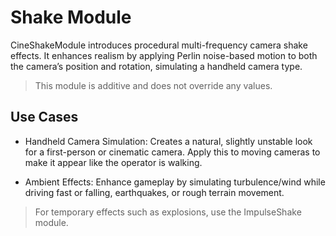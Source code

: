 # Shake Module 
CineShakeModule introduces procedural multi-frequency camera shake effects. It enhances realism by applying Perlin noise-based motion to both the camera’s position and rotation, simulating a handheld camera type.

> This module is additive and does not override any values.

## Use Cases
- Handheld Camera Simulation: Creates a natural, slightly unstable look for a first-person or cinematic camera. Apply this to moving cameras to make it appear like the operator is walking.

- Ambient Effects: Enhance gameplay by simulating turbulence/wind while driving fast or falling, earthquakes, or rough terrain movement.

> For temporary effects such as explosions, use the ImpulseShake module.
